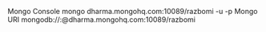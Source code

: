 Mongo Console
mongo dharma.mongohq.com:10089/razbomi -u <user> -p<password>
Mongo URI 
mongodb://<user>:<password>@dharma.mongohq.com:10089/razbomi